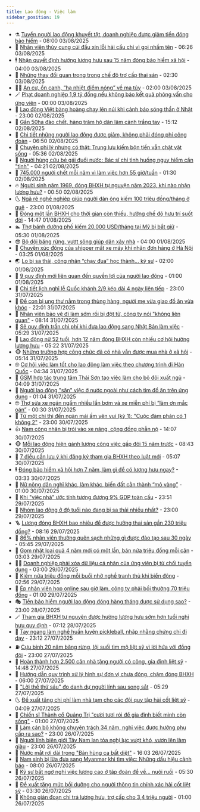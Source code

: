 ```yaml
---
title: Lao động - Việc làm
sidebar_position: 19
---
```


<!-- dantri-lao-dong-viec-lam:START -->
- ⚗️ [Tuyển người lao động khuyết tật, doanh nghiệp được giảm tiền đóng bảo hiểm](https://dantri.com.vn/lao-dong-viec-lam/tuyen-nguoi-lao-dong-khuyet-tat-doanh-nghiep-duoc-giam-tien-dong-bao-hiem-20250801121907590.htm) - 08:00 03/08/2025
- 🙉 [Nhân viên thủy cung cúi đầu xin lỗi hải cẩu chỉ vì gọi nhầm tên](https://dantri.com.vn/lao-dong-viec-lam/nhan-vien-thuy-cung-cui-dau-xin-loi-hai-cau-chi-vi-goi-nham-ten-20250802211337651.htm) - 06:26 03/08/2025
- 🕴 [Nhận quyết định hưởng lương hưu sau 15 năm đóng bảo hiểm xã hội](https://dantri.com.vn/lao-dong-viec-lam/nhan-quyet-dinh-huong-luong-huu-sau-15-nam-dong-bao-hiem-xa-hoi-20250802162018077.htm) - 04:00 03/08/2025
- 🧐 [Những thay đổi quan trọng trong chế độ trợ cấp thai sản](https://dantri.com.vn/lao-dong-viec-lam/nhung-thay-doi-quan-trong-trong-che-do-tro-cap-thai-san-20250728163005611.htm) - 02:30 03/08/2025
- 🧑‍💻 [An cư, ổn canh, “hạ nhiệt điểm nóng” về ma túy](https://dantri.com.vn/lao-dong-viec-lam/an-cu-on-canh-ha-nhiet-diem-nong-ve-ma-tuy-20250801145008258.htm) - 02:00 03/08/2025
- 🪄 [Phạt doanh nghiệp 1,9 tỷ đồng nếu không báo kết quả phỏng vấn cho ứng viên](https://dantri.com.vn/lao-dong-viec-lam/phat-doanh-nghiep-19-ty-dong-neu-khong-bao-ket-qua-phong-van-cho-ung-vien-20250801201937995.htm) - 00:00 03/08/2025
- 🦣 [Lao động Việt bàng hoàng chạy lên núi khi cảnh báo sóng thần ở Nhật](https://dantri.com.vn/lao-dong-viec-lam/lao-dong-viet-bang-hoang-chay-len-nui-khi-canh-bao-song-than-o-nhat-20250802104426602.htm) - 23:00 02/08/2025
- 🎡 [Gần 50ha đào chết, hàng trăm hộ dân lâm cảnh trắng tay](https://dantri.com.vn/lao-dong-viec-lam/gan-50ha-dao-chet-hang-tram-ho-dan-lam-canh-trang-tay-20250802084038280.htm) - 15:12 02/08/2025
- 🦍 [Chi tiết những người lao động được giảm, không phải đóng phí công đoàn](https://dantri.com.vn/lao-dong-viec-lam/chi-tiet-nhung-nguoi-lao-dong-duoc-giam-khong-phai-dong-phi-cong-doan-20250801220548128.htm) - 06:50 02/08/2025
- 🫶 [Chuyện phi lý nhưng có thật: Trung lưu kiếm bộn tiền vẫn chật vật sống](https://dantri.com.vn/lao-dong-viec-lam/chuyen-phi-ly-nhung-co-that-trung-luu-kiem-bon-tien-van-chat-vat-song-20250801220857012.htm) - 05:36 02/08/2025
- 🥸 [Người hùng cứu bé gái đuối nước: Bác sĩ chỉ tình huống nguy hiểm cần &quot;tỉnh&quot;](https://dantri.com.vn/lao-dong-viec-lam/nguoi-hung-cuu-be-gai-duoi-nuoc-bac-si-chi-tinh-huong-nguy-hiem-can-tinh-20250801220957181.htm) - 04:21 02/08/2025
- 🎡 [745.000 người chết mỗi năm vì làm việc hơn 55 giờ/tuần](https://dantri.com.vn/lao-dong-viec-lam/745000-nguoi-chet-moi-nam-vi-lam-viec-hon-55-giotuan-20250801205056663.htm) - 01:30 02/08/2025
- 🔥 [Người sinh năm 1969, đóng BHXH tự nguyện năm 2023, khi nào nhận lương hưu?](https://dantri.com.vn/lao-dong-viec-lam/nguoi-sinh-nam-1969-dong-bhxh-tu-nguyen-nam-2023-khi-nao-nhan-luong-huu-20250801124348518.htm) - 00:50 02/08/2025
- 🌜 [Ngã rẽ nghề nghiệp giúp người đàn ông kiếm 100 triệu đồng/tháng ở quê](https://dantri.com.vn/lao-dong-viec-lam/nga-re-nghe-nghiep-giup-nguoi-dan-ong-kiem-100-trieu-dongthang-o-que-20250731172221995.htm) - 23:00 01/08/2025
- 🤭 [Đóng một lần BHXH cho thời gian còn thiếu, hưởng chế độ hưu trí suốt đời](https://dantri.com.vn/lao-dong-viec-lam/dong-mot-lan-bhxh-cho-thoi-gian-con-thieu-huong-che-do-huu-tri-suot-doi-20250801213210649.htm) - 14:47 01/08/2025
- 🏊 [Thợ bánh đường phố kiếm 20.000 USD/tháng tại Mỹ bị bắt giữ](https://dantri.com.vn/lao-dong-viec-lam/tho-banh-duong-pho-kiem-20000-usdthang-tai-my-bi-bat-giu-20250731232903403.htm) - 05:30 01/08/2025
- 😎 [Bộ đội băng rừng, vượt sông giúp dân xây nhà](https://dantri.com.vn/lao-dong-viec-lam/bo-doi-bang-rung-vuot-song-giup-dan-xay-nha-20250730113818774.htm) - 04:00 01/08/2025
- 🤖 [Chuyện xúc động của shipper mất xe máy khi nhận đơn hàng ở Hà Nội](https://dantri.com.vn/lao-dong-viec-lam/chuyen-xuc-dong-cua-shipper-mat-xe-may-khi-nhan-don-hang-o-ha-noi-20250801095329059.htm) - 03:25 01/08/2025
- 🌏 [Lo bị sa thải, công nhân “chạy đua” học thành… kỹ sư](https://dantri.com.vn/lao-dong-viec-lam/lo-bi-sa-thai-cong-nhan-chay-dua-hoc-thanh-ky-su-20250731154359035.htm) - 02:00 01/08/2025
- 🦏 [9 quy định mới liên quan đến quyền lợi của người lao động](https://dantri.com.vn/lao-dong-viec-lam/9-quy-dinh-moi-lien-quan-den-quyen-loi-cua-nguoi-lao-dong-20250731100922410.htm) - 01:00 01/08/2025
- 🤔 [Chi tiết lịch nghỉ lễ Quốc khánh 2/9 kéo dài 4 ngày liên tiếp](https://dantri.com.vn/lao-dong-viec-lam/chi-tiet-lich-nghi-le-quoc-khanh-29-keo-dai-4-ngay-lien-tiep-20250731100526392.htm) - 23:00 31/07/2025
- 🌮 [Để con bị ung thư nằm trong thùng hàng, người mẹ vừa giao đồ ăn vừa khóc](https://dantri.com.vn/lao-dong-viec-lam/de-con-bi-ung-thu-nam-trong-thung-hang-nguoi-me-vua-giao-do-an-vua-khoc-20250731164459595.htm) - 22:01 31/07/2025
- 💪 [Nhân viên bảo vệ đi làm sớm rồi bị đột tử, công ty nói &quot;không liên quan&quot;](https://dantri.com.vn/lao-dong-viec-lam/nhan-vien-bao-ve-di-lam-som-roi-bi-dot-tu-cong-ty-noi-khong-lien-quan-20250731150709146.htm) - 08:14 31/07/2025
- 💪 [Sẽ quy định trần chi phí khi đưa lao động sang Nhật Bản làm việc](https://dantri.com.vn/lao-dong-viec-lam/se-quy-dinh-tran-chi-phi-khi-dua-lao-dong-sang-nhat-ban-lam-viec-20250731084209434.htm) - 05:29 31/07/2025
- 🦒 [Lao động nữ 52 tuổi, hơn 12 năm đóng BHXH còn nhiều cơ hội hưởng lương hưu](https://dantri.com.vn/lao-dong-viec-lam/lao-dong-nu-52-tuoi-hon-12-nam-dong-bhxh-con-nhieu-co-hoi-huong-luong-huu-20250730202152603.htm) - 05:22 31/07/2025
- 🐵 [Những trường hợp công chức đã có nhà vẫn được mua nhà ở xã hội](https://dantri.com.vn/lao-dong-viec-lam/nhung-truong-hop-cong-chuc-da-co-nha-van-duoc-mua-nha-o-xa-hoi-20250731110911602.htm) - 05:14 31/07/2025
- 🤓 [Cơ hội việc làm tốt cho lao động làm việc theo chương trình đi Hàn Quốc](https://dantri.com.vn/lao-dong-viec-lam/co-hoi-viec-lam-tot-cho-lao-dong-lam-viec-theo-chuong-trinh-di-han-quoc-20250730170805678.htm) - 04:34 31/07/2025
- 🧐 [GSM hợp tác trung tâm Thái Sơn tạo việc làm cho bộ đội xuất ngũ](https://dantri.com.vn/lao-dong-viec-lam/gsm-hop-tac-trung-tam-thai-son-tao-viec-lam-cho-bo-doi-xuat-ngu-20250731110638973.htm) - 04:09 31/07/2025
- 💪 [Người lao động &quot;săn&quot; việc ở nước ngoài như cách tìm đồ ăn trên ứng dụng](https://dantri.com.vn/lao-dong-viec-lam/nguoi-lao-dong-san-viec-o-nuoc-ngoai-nhu-cach-tim-do-an-tren-ung-dung-20250730185639019.htm) - 01:04 31/07/2025
- 🤓 [Thợ sửa xe ngán ngẩm nhiều lần bơm vá xe miễn phí bị “làm ơn mắc oán”](https://dantri.com.vn/lao-dong-viec-lam/tho-sua-xe-ngan-ngam-nhieu-lan-bom-va-xe-mien-phi-bi-lam-on-mac-oan-20250730161553791.htm) - 00:30 31/07/2025
- 💯 [Từ một chỉ thị đến ngàn mái ấm yên vui &lpar;kỳ 1&rpar;: &quot;Cuộc đàm phán có 1 không 2&quot;](https://dantri.com.vn/lao-dong-viec-lam/tu-mot-chi-thi-den-ngan-mai-am-yen-vui-ky-1-cuoc-dam-phan-co-1-khong-2-20250730112057288.htm) - 23:00 30/07/2025
- 👍 [Nam công nhân bị trói vào xe nâng, cộng đồng phẫn nộ](https://dantri.com.vn/lao-dong-viec-lam/nam-cong-nhan-bi-troi-vao-xe-nang-cong-dong-phan-no-20250730164346104.htm) - 14:07 30/07/2025
- 🐵 [Mỗi lao động hiện gánh lượng công việc gấp đôi 15 năm trước](https://dantri.com.vn/lao-dong-viec-lam/moi-lao-dong-hien-ganh-luong-cong-viec-gap-doi-15-nam-truoc-20250729175150178.htm) - 08:43 30/07/2025
- 💂 [7 điều cần lưu ý khi đăng ký tham gia BHXH theo luật mới](https://dantri.com.vn/lao-dong-viec-lam/7-dieu-can-luu-y-khi-dang-ky-tham-gia-bhxh-theo-luat-moi-20250729142743415.htm) - 05:07 30/07/2025
- 🕴 [Đóng bảo hiểm xã hội hơn 7 năm, làm gì để có lương hưu ngay?](https://dantri.com.vn/lao-dong-viec-lam/dong-bao-hiem-xa-hoi-hon-7-nam-lam-gi-de-co-luong-huu-ngay-20250730093923213.htm) - 03:33 30/07/2025
- 👀 [Nữ nông dân nghĩ khác, làm khác, biến đất cằn thành “mỏ vàng”](https://dantri.com.vn/lao-dong-viec-lam/nu-nong-dan-nghi-khac-lam-khac-bien-dat-can-thanh-mo-vang-20250729135306084.htm) - 01:00 30/07/2025
- 🦄 [Khi &quot;việc nhà&quot; ước tính tương đương 9% GDP toàn cầu](https://dantri.com.vn/lao-dong-viec-lam/khi-viec-nha-uoc-tinh-tuong-duong-9-gdp-toan-cau-20250729223822167.htm) - 23:51 29/07/2025
- 🔭 [Nhóm lao động ở độ tuổi nào đang bị sa thải nhiều nhất?](https://dantri.com.vn/lao-dong-viec-lam/nhom-lao-dong-o-do-tuoi-nao-dang-bi-sa-thai-nhieu-nhat-20250729154306582.htm) - 23:00 29/07/2025
- 🪜 [Lương đóng BHXH bao nhiêu để được hưởng thai sản gần 230 triệu đồng?](https://dantri.com.vn/lao-dong-viec-lam/luong-dong-bhxh-bao-nhieu-de-duoc-huong-thai-san-gan-230-trieu-dong-20250729053216836.htm) - 08:16 29/07/2025
- 🌊 [86% nhân viên thường quên sạch những gì được đào tạo sau 30 ngày](https://dantri.com.vn/lao-dong-viec-lam/86-nhan-vien-thuong-quen-sach-nhung-gi-duoc-dao-tao-sau-30-ngay-20250729115410042.htm) - 05:45 29/07/2025
- 💯 [Gom nhặt loại quả 4 năm mới có một lần, bán nửa triệu đồng mỗi cân](https://dantri.com.vn/lao-dong-viec-lam/gom-nhat-loai-qua-4-nam-moi-co-mot-lan-ban-nua-trieu-dong-moi-can-20250729063859082.htm) - 03:03 29/07/2025
- 👨‍🏫 [Doanh nghiệp phải xóa dữ liệu cá nhân của ứng viên bị từ chối tuyển dụng](https://dantri.com.vn/lao-dong-viec-lam/doanh-nghiep-phai-xoa-du-lieu-ca-nhan-cua-ung-vien-bi-tu-choi-tuyen-dung-20250728133953011.htm) - 03:00 29/07/2025
- 🙉 [Kiếm nửa triệu đồng mỗi buổi nhờ nghề tranh thủ khi biển động](https://dantri.com.vn/lao-dong-viec-lam/kiem-nua-trieu-dong-moi-buoi-nho-nghe-tranh-thu-khi-bien-dong-20250729073651968.htm) - 02:56 29/07/2025
- 🦄 [Ép nhân viên họp online sau giờ làm, công ty phải bồi thường 70 triệu đồng](https://dantri.com.vn/lao-dong-viec-lam/ep-nhan-vien-hop-online-sau-gio-lam-cong-ty-phai-boi-thuong-70-trieu-dong-20250728144321766.htm) - 01:00 29/07/2025
- 🎭 [Tiền bảo hiểm người lao động đóng hàng tháng được sử dụng sao?](https://dantri.com.vn/lao-dong-viec-lam/tien-bao-hiem-nguoi-lao-dong-dong-hang-thang-duoc-su-dung-sao-20250728152322723.htm) - 23:00 28/07/2025
- 🪄 [Tham gia BHXH tự nguyện được hưởng lương hưu sớm hơn tuổi nghỉ hưu quy định](https://dantri.com.vn/lao-dong-viec-lam/tham-gia-bhxh-tu-nguyen-duoc-huong-luong-huu-som-hon-tuoi-nghi-huu-quy-dinh-20250728140759861.htm) - 07:12 28/07/2025
- 🌁 [Tay ngang làm nghề huấn luyện pickleball, nhập nhằng chứng chỉ đi dạy](https://dantri.com.vn/lao-dong-viec-lam/tay-ngang-lam-nghe-huan-luyen-pickleball-nhap-nhang-chung-chi-di-day-20250726211054763.htm) - 23:12 27/07/2025
- ⛽️ [Cựu binh 20 năm băng rừng, lội suối tìm mộ liệt sỹ vì lời hứa với đồng đội](https://dantri.com.vn/lao-dong-viec-lam/cuu-binh-20-nam-bang-rung-loi-suoi-tim-mo-liet-sy-vi-loi-hua-voi-dong-doi-20250727122011252.htm) - 23:00 27/07/2025
- 🤩 [Hoàn thành hơn 2.500 căn nhà tặng người có công, gia đình liệt sỹ](https://dantri.com.vn/lao-dong-viec-lam/hoan-thanh-hon-2500-can-nha-tang-nguoi-co-cong-gia-dinh-liet-sy-20250727181721541.htm) - 14:48 27/07/2025
- 🌝 [Hướng dẫn quy trình xử lý hình sự đơn vị chưa đóng, chậm đóng BHXH](https://dantri.com.vn/lao-dong-viec-lam/huong-dan-quy-trinh-xu-ly-hinh-su-don-vi-chua-dong-cham-dong-bhxh-20250725133536807.htm) - 06:00 27/07/2025
- 🤗 [&quot;Lời thề thứ sáu&quot; đo danh dự người lính sau song sắt](https://dantri.com.vn/lao-dong-viec-lam/loi-the-thu-sau-do-danh-du-nguoi-linh-sau-song-sat-20250727114732556.htm) - 05:29 27/07/2025
- 🌜 [Đề xuất tăng chi phí làm nhà tạm cho các đội quy tập hài cốt liệt sỹ](https://dantri.com.vn/lao-dong-viec-lam/de-xuat-tang-chi-phi-lam-nha-tam-cho-cac-doi-quy-tap-hai-cot-liet-sy-20250725233038627.htm) - 04:09 27/07/2025
- 👀 [Chiến sĩ Thành cổ Quảng Trị &quot;cười tươi rói để gia đình biết mình còn sống&quot;](https://dantri.com.vn/lao-dong-viec-lam/chien-si-thanh-co-quang-tri-cuoi-tuoi-roi-de-gia-dinh-biet-minh-con-song-20250726213907279.htm) - 01:00 27/07/2025
- 🫣 [Làm cán bộ không chuyên trách 34 năm, nghỉ việc được hưởng phụ cấp ra sao?](https://dantri.com.vn/lao-dong-viec-lam/lam-can-bo-khong-chuyen-trach-34-nam-nghi-viec-duoc-huong-phu-cap-ra-sao-20250726205103078.htm) - 23:00 26/07/2025
- 🧠 [Người lính biên giới Tây Nam lan tỏa nghị lực vượt khó, vươn lên làm giàu](https://dantri.com.vn/lao-dong-viec-lam/nguoi-linh-bien-gioi-tay-nam-lan-toa-nghi-luc-vuot-kho-vuon-len-lam-giau-20250726162800363.htm) - 23:00 26/07/2025
- 🎊 [Nước mắt rơi dài trong &quot;Bản hùng ca bất diệt&quot;](https://dantri.com.vn/lao-dong-viec-lam/nuoc-mat-roi-dai-trong-ban-hung-ca-bat-diet-20250726215548621.htm) - 16:03 26/07/2025
- 🧰 [Nam sinh bị lừa đưa sang Myanmar khi tìm việc: Những dấu hiệu cảnh báo](https://dantri.com.vn/lao-dong-viec-lam/nam-sinh-bi-lua-dua-sang-myanmar-khi-tim-viec-nhung-dau-hieu-canh-bao-20250726112753776.htm) - 08:00 26/07/2025
- 🐘 [Kỹ sư bất ngờ nghỉ việc lương cao ở tập đoàn để về... nuôi ruồi](https://dantri.com.vn/lao-dong-viec-lam/ky-su-bat-ngo-nghi-viec-luong-cao-o-tap-doan-de-ve-nuoi-ruoi-20250725081741872.htm) - 05:30 26/07/2025
- 🥳 [Đề xuất tăng mức bồi dưỡng cho người thông tin chính xác hài cốt liệt sỹ](https://dantri.com.vn/lao-dong-viec-lam/de-xuat-tang-muc-boi-duong-cho-nguoi-thong-tin-chinh-xac-hai-cot-liet-sy-20250725154257824.htm) - 03:30 26/07/2025
- 🐎 [Không gián đoạn chi trả lương hưu, trợ cấp cho 3,4 triệu người](https://dantri.com.vn/lao-dong-viec-lam/khong-gian-doan-chi-tra-luong-huu-tro-cap-cho-34-trieu-nguoi-20250725210259562.htm) - 01:00 26/07/2025<!-- dantri-lao-dong-viec-lam:END -->
